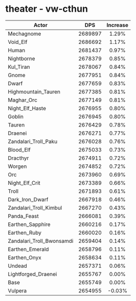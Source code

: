 # theater - vw-cthun
| Actor | DPS | Increase |
|---|:---:|:---:|
|Mechagnome|2689897|1.29%|
|Void_Elf|2686692|1.17%|
|Human|2681437|0.97%|
|Nightborne|2678379|0.85%|
|Kul_Tiran|2678067|0.84%|
|Gnome|2677951|0.84%|
|Dwarf|2677659|0.83%|
|Highmountain_Tauren|2677385|0.81%|
|Maghar_Orc|2677149|0.81%|
|Night_Elf_Haste|2676955|0.80%|
|Goblin|2676945|0.80%|
|Tauren|2676429|0.78%|
|Draenei|2676271|0.77%|
|Zandalari_Troll_Paku|2676028|0.76%|
|Blood_Elf|2675033|0.73%|
|Dracthyr|2674911|0.72%|
|Worgen|2674852|0.72%|
|Orc|2673960|0.69%|
|Night_Elf_Crit|2673389|0.66%|
|Troll|2671893|0.61%|
|Dark_Iron_Dwarf|2667918|0.46%|
|Zandalari_Troll_Kimbul|2667270|0.43%|
|Panda_Feast|2666081|0.39%|
|Earthen_Sapphire|2660216|0.17%|
|Earthen_Ruby|2660020|0.16%|
|Zandalari_Troll_Bwonsamdi|2659404|0.14%|
|Earthen_Emerald|2658796|0.11%|
|Earthen_Onyx|2658634|0.11%|
|Undead|2657371|0.06%|
|Lightforged_Draenei|2655767|0.00%|
|Base|2655749|0.00%|
|Vulpera|2654955|-0.03%|
